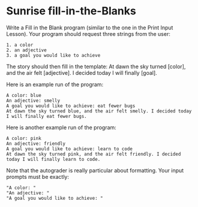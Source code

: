 # Sunrise fill-in-the-Blanks

Write a Fill in the Blank program (similar to the one in the Print Input Lesson). Your program should request three strings from the user:

    1. a color
    2. an adjective
    3. a goal you would like to achieve 

The story should then fill in the template:
At dawn the sky turned [color], and the air felt [adjective]. I decided today I will finally [goal].

Here is an example run of the program:

    A color: blue   
    An adjective: smelly  
    A goal you would like to achieve: eat fewer bugs  
    At dawn the sky turned blue, and the air felt smelly. I decided today I will finally eat fewer bugs.

Here is another example run of the program:

    A color: pink    
    An adjective: friendly   
    A goal you would like to achieve: learn to code   
    At dawn the sky turned pink, and the air felt friendly. I decided today I will finally learn to code.

Note that the autograder is really particular about formatting. Your input prompts must be exactly:

    "A color: "
    "An adjective: "
    "A goal you would like to achieve: "
